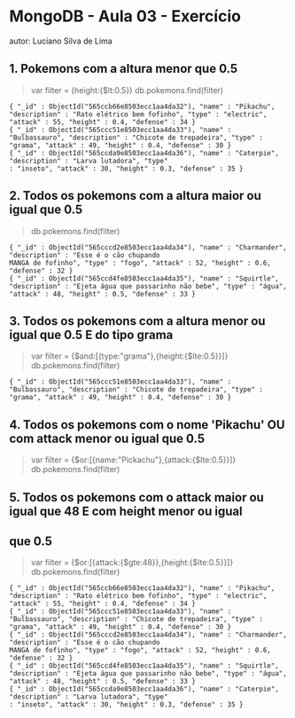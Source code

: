 # MongoDB - Aula 03 - Exercício
autor: Luciano Silva de Lima

## 1. Pokemons com a altura menor que 0.5

> var filter = {height:{$lt:0.5}}
> db.pokemons.find(filter)
```
{ "_id" : ObjectId("565ccb66e8503ecc1aa4da32"), "name" : "Pikachu", "description" : "Rato elétrico bem fofinho", "type" : "electric", "attack" : 55, "height" : 0.4, "defense" : 34 }
{ "_id" : ObjectId("565ccc51e8503ecc1aa4da33"), "name" : "Bulbassauro", "description" : "Chicote de trepadeira", "type" : "grama", "attack" : 49, "height" : 0.4, "defense" : 30 }
{ "_id" : ObjectId("565ccda9e8503ecc1aa4da36"), "name" : "Caterpie", "description" : "Larva lutadora", "type"
: "inseto", "attack" : 30, "height" : 0.3, "defense" : 35 }
```

## 2. Todos os pokemons com a altura maior ou igual que 0.5

> db.pokemons.find(filter)
```
{ "_id" : ObjectId("565cccd2e8503ecc1aa4da34"), "name" : "Charmander", "description" : "Esse é o cão chupando
MANGA de fofinho", "type" : "fogo", "attack" : 52, "height" : 0.6, "defense" : 32 }
{ "_id" : ObjectId("565ccd4fe8503ecc1aa4da35"), "name" : "Squirtle", "description" : "Ejeta água que passarinho não bebe", "type" : "água", "attack" : 48, "height" : 0.5, "defense" : 33 }
```

## 3. Todos os pokemons com a altura menor ou igual que 0.5 E do tipo grama

> var filter = {$and:[{type:"grama"},{height:{$lte:0.5}}]}
> db.pokemons.find(filter)
```
{ "_id" : ObjectId("565ccc51e8503ecc1aa4da33"), "name" : "Bulbassauro", "description" : "Chicote de trepadeira", "type" : "grama", "attack" : 49, "height" : 0.4, "defense" : 30 }
```

## 4. Todos os pokemons com o nome 'Pikachu' OU com attack menor ou igual que 0.5

> var filter = {$or:[{name:"Pickachu"},{attack:{$lte:0.5}}]}
> db.pokemons.find(filter)

## 5. Todos os pokemons com o attack maior ou igual que 48 E com height menor ou igual
##    que 0.5

> var filter = {$or:[{attack:{$gte:48}},{height:{$lte:0.5}}]}
> db.pokemons.find(filter)
```
{ "_id" : ObjectId("565ccb66e8503ecc1aa4da32"), "name" : "Pikachu", "description" : "Rato elétrico bem fofinho", "type" : "electric", "attack" : 55, "height" : 0.4, "defense" : 34 }
{ "_id" : ObjectId("565ccc51e8503ecc1aa4da33"), "name" : "Bulbassauro", "description" : "Chicote de trepadeira", "type" : "grama", "attack" : 49, "height" : 0.4, "defense" : 30 }
{ "_id" : ObjectId("565cccd2e8503ecc1aa4da34"), "name" : "Charmander", "description" : "Esse é o cão chupando
MANGA de fofinho", "type" : "fogo", "attack" : 52, "height" : 0.6, "defense" : 32 }
{ "_id" : ObjectId("565ccd4fe8503ecc1aa4da35"), "name" : "Squirtle", "description" : "Ejeta água que passarinho não bebe", "type" : "água", "attack" : 48, "height" : 0.5, "defense" : 33 }
{ "_id" : ObjectId("565ccda9e8503ecc1aa4da36"), "name" : "Caterpie", "description" : "Larva lutadora", "type"
: "inseto", "attack" : 30, "height" : 0.3, "defense" : 35 }
```